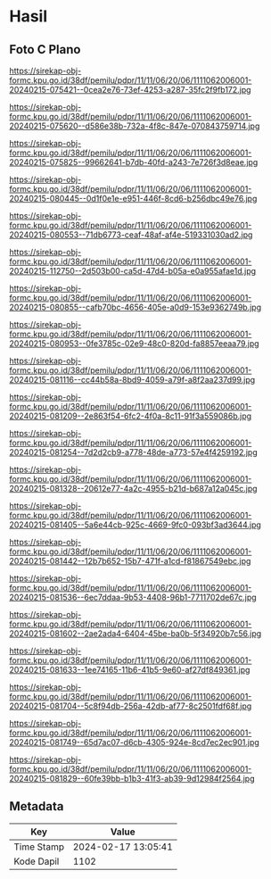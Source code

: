 # Hasil

## Foto C Plano

https://sirekap-obj-formc.kpu.go.id/38df/pemilu/pdpr/11/11/06/20/06/1111062006001-20240215-075421--0cea2e76-73ef-4253-a287-35fc2f9fb172.jpg

https://sirekap-obj-formc.kpu.go.id/38df/pemilu/pdpr/11/11/06/20/06/1111062006001-20240215-075620--d586e38b-732a-4f8c-847e-070843759714.jpg

https://sirekap-obj-formc.kpu.go.id/38df/pemilu/pdpr/11/11/06/20/06/1111062006001-20240215-075825--99662641-b7db-40fd-a243-7e726f3d8eae.jpg

https://sirekap-obj-formc.kpu.go.id/38df/pemilu/pdpr/11/11/06/20/06/1111062006001-20240215-080445--0d1f0e1e-e951-446f-8cd6-b256dbc49e76.jpg

https://sirekap-obj-formc.kpu.go.id/38df/pemilu/pdpr/11/11/06/20/06/1111062006001-20240215-080553--71db6773-ceaf-48af-af4e-519331030ad2.jpg

https://sirekap-obj-formc.kpu.go.id/38df/pemilu/pdpr/11/11/06/20/06/1111062006001-20240215-112750--2d503b00-ca5d-47d4-b05a-e0a955afae1d.jpg

https://sirekap-obj-formc.kpu.go.id/38df/pemilu/pdpr/11/11/06/20/06/1111062006001-20240215-080855--cafb70bc-4656-405e-a0d9-153e9362749b.jpg

https://sirekap-obj-formc.kpu.go.id/38df/pemilu/pdpr/11/11/06/20/06/1111062006001-20240215-080953--0fe3785c-02e9-48c0-820d-fa8857eeaa79.jpg

https://sirekap-obj-formc.kpu.go.id/38df/pemilu/pdpr/11/11/06/20/06/1111062006001-20240215-081116--cc44b58a-8bd9-4059-a79f-a8f2aa237d99.jpg

https://sirekap-obj-formc.kpu.go.id/38df/pemilu/pdpr/11/11/06/20/06/1111062006001-20240215-081209--2e863f54-6fc2-4f0a-8c11-91f3a559086b.jpg

https://sirekap-obj-formc.kpu.go.id/38df/pemilu/pdpr/11/11/06/20/06/1111062006001-20240215-081254--7d2d2cb9-a778-48de-a773-57e4f4259192.jpg

https://sirekap-obj-formc.kpu.go.id/38df/pemilu/pdpr/11/11/06/20/06/1111062006001-20240215-081328--20612e77-4a2c-4955-b21d-b687a12a045c.jpg

https://sirekap-obj-formc.kpu.go.id/38df/pemilu/pdpr/11/11/06/20/06/1111062006001-20240215-081405--5a6e44cb-925c-4669-9fc0-093bf3ad3644.jpg

https://sirekap-obj-formc.kpu.go.id/38df/pemilu/pdpr/11/11/06/20/06/1111062006001-20240215-081442--12b7b652-15b7-471f-a1cd-f81867549ebc.jpg

https://sirekap-obj-formc.kpu.go.id/38df/pemilu/pdpr/11/11/06/20/06/1111062006001-20240215-081536--6ec7ddaa-9b53-4408-96b1-7711702de67c.jpg

https://sirekap-obj-formc.kpu.go.id/38df/pemilu/pdpr/11/11/06/20/06/1111062006001-20240215-081602--2ae2ada4-6404-45be-ba0b-5f34920b7c56.jpg

https://sirekap-obj-formc.kpu.go.id/38df/pemilu/pdpr/11/11/06/20/06/1111062006001-20240215-081633--1ee74165-11b6-41b5-9e60-af27df849361.jpg

https://sirekap-obj-formc.kpu.go.id/38df/pemilu/pdpr/11/11/06/20/06/1111062006001-20240215-081704--5c8f94db-256a-42db-af77-8c2501fdf68f.jpg

https://sirekap-obj-formc.kpu.go.id/38df/pemilu/pdpr/11/11/06/20/06/1111062006001-20240215-081749--65d7ac07-d6cb-4305-924e-8cd7ec2ec901.jpg

https://sirekap-obj-formc.kpu.go.id/38df/pemilu/pdpr/11/11/06/20/06/1111062006001-20240215-081829--60fe39bb-b1b3-41f3-ab39-9d12984f2564.jpg


## Metadata

| Key        | Value               |
| ---------- | ------------------- |
| Time Stamp | 2024-02-17 13:05:41 |
| Kode Dapil | 1102                |



